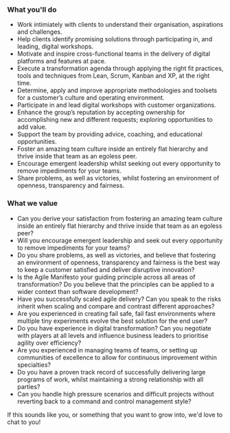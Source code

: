 ### What you'll do
* Work intimiately with clients to understand their organisation, aspirations and challenges.
* Help clients identify promising solutions through participating in, and leading, digital workshops.
* Motivate and inspire cross-functional teams in the delivery of digital platforms and features at pace.
* Execute a transformation agenda through applying the right fit practices, tools and techniques from Lean, Scrum, Kanban and XP, at the right time.
* Determine, apply and improve appropriate methodologies and toolsets for a customer’s culture and operating environment.
* Participate in and lead digital workshops with customer organizations.
* Enhance the group’s reputation by accepting ownership for accomplishing new and different requests; exploring opportunities to add value.
* Support the team by providing advice, coaching, and educational opportunities.
* Foster an amazing team culture inside an entirely flat hierarchy and thrive inside that team as an egoless peer.
* Encourage emergent leadership whilst seeking out every opportunity to remove impediments for your teams.
* Share problems, as well as victories, whilst fostering an environment of openness, transparency and fairness.


### What we value
* Can you derive your satisfaction from fostering an amazing team culture inside an entirely flat hierarchy and thrive inside that team as an egoless peer?
* Will you encourage emergent leadership and seek out every opportunity to remove impediments for your teams?
* Do you share problems, as well as victories, and believe that fostering an environment of openness, transparency and fairness is the best way to keep a customer satisfied and deliver disruptive innovation?
* Is the Agile Manifesto your guiding principle across all areas of transformation? Do you believe that the principles can be applied to a wider context than software development?
* Have you successfully scaled agile delivery? Can you speak to the risks inherit when scaling and compare and contrast different approaches?
* Are you experienced in creating fail safe, fail fast environments where multiple tiny experiments evolve the best solution for the end user?
* Do you have experience in digital transformation? Can you negotiate with players at all levels and influence business leaders to prioritise agility over efficiency?
* Are you experienced in managing teams of teams, or setting up communities of excellence to allow for continuous improvement within specialties?
* Do you have a proven track record of successfully delivering large programs of work, whilst maintaining a strong relationship with all parties?
* Can you handle high pressure scenarios and difficult projects without reverting back to a command and control management style?


If this sounds like you, or something that you want to grow into, we'd love to chat to you!

